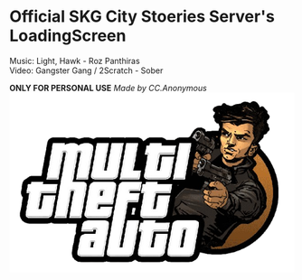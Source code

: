 <h1>Official SKG City Stoeries Server's LoadingScreen</h1>

<p>Music: Light, Hawk - Roz Panthiras<br>
Video: Gangster Gang / 2Scratch - Sober</p>

**ONLY FOR PERSONAL USE**
*Made by CC.Anonymous*
<img src="img/urun1.png" alt="Ürün 1" class="product-image">